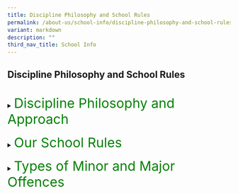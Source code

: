 ```yaml
---
title: Discipline Philosophy and School Rules
permalink: /about-us/school-info/discipline-philosophy-and-school-rules/
variant: markdown
description: ""
third_nav_title: School Info
---
```

<h2>Discipline Philosophy and School Rules</h2><br>
<details>
<summary><p style="font-size:30px; color:green; display:inline">Discipline Philosophy and Approach</p>
</summary><div data-type="detailsContent" class="isomer-details-content"><br>
<h5>Framework:</h5>
<img style="width: 30%" height="auto" width="30%" alt="School Uniform" src="/images/Discipline/Discipline_Framework.jpg"><br>
At the core of the framework, the balance symbolises equilibrium and fairness, suggesting the careful weighing of disciplinary actions with empathy and consideration for individual circumstances. This communicates the idea of maintaining discipline while also showing care and empathy towards those involved. It reinforces the concept of discipline not merely as enforcement but as a supportive and nurturing process. 
<h5>Philosophy:</h5>
AGPS believes that discipline should not focus on consequences, but about fostering a positive learning environment where all students can thrive. We embrace the concept of "Discipline with CARE," which emphasises guidance, support, and the development of self-regulation skills. This philosophy is grounded in the acronym CARE, with restorative practices integrated throughout:<br><br>
•	Compassion: We approach students with empathy and understanding, recognizing that behavior can stem from a variety of factors. We utilise restorative practices to create a safe space for students to express their feelings and perspectives when addressing misconduct.<br><br>
•	Accountability: We hold students accountable for their actions in a way that promotes reflection and growth. This may involve restorative practices like conferencing or circles, where students can take ownership of their behavior and the impact it had on others.<br><br>
• Respect: We treat all members of our school community with respect, fostering positive relationships and a sense of belonging. Restorative practices, like mediation, encourage respectful dialogue and help rebuild trust after conflict.<br><br>
•	Empowerment: We empower students to make positive choices and develop the skills necessary for self-discipline. Restorative practices provide opportunities for students to learn from their mistakes, repair harm caused, and contribute to solutions.
<h5>Approach:</h5>
Our school-wide discipline approach focuses on Prevention, Intervention, and Restoration, with restorative practices woven into the process:<br><br>
•	Prevention: We actively promote a positive school climate through clear expectations, positive reinforcement, and student well-being programmes. Our school-wide approach to enhancing student well-being is further strengthened by a positive education framework developed by Noble &amp; McGrath, known as the P.R.O.S.P.E.R framework. This framework empowers students to make positive choices and thrive both academically and personally. <br><br>
•	Intervention: We enforce discipline consistently, ensuring fairness. When misconduct occurs, we prioritise restorative practices as our primary intervention strategy.  Teachers will facilitate conferences or mediations.  This allows students to directly address the harm caused, identify underlying issues that may have contributed to the behavior, and collaboratively develop a plan to address the misconduct.  This approach ensures we promptly address inappropriate behavior while also promoting empathy, accountability, and sustainable positive change. The focus is on helping students develop self-discipline and good character. <br><br>
•	Restoration: Restorative practices remain central even when implementing consequences. Consequences may still be necessary, but they will be chosen with a restorative lens, such as Behavioural Corrective Duty (BCD) or Reflection Time (RT) that contribute to repairing the harm. * Students may be required to participate in conferences or mediation to understand the impact of their actions and contribute to repairing the harm caused. Teachers will work with students to replace inappropriate behaviors with prosocial ones and restore relationships with those impacted by their actions. <br><br>
<small>*Disciplinary consequences such as suspension and caning are considered in combination or separately, depending on the circumstances of each case.</small><br><br>
</div></details><br>
	
<details>
<summary><p style="font-size:30px; color:green; display:inline">Our School Rules</p>
</summary><div data-type="detailsContent" class="isomer-details-content">
<strong>1. General Conduct</strong><br>
Students are expected to:<br>
• Exhibit the <strong> A.N.C.H.O.R.</strong> values - Agility, iNtegrity, Care, Humility, Optimism and Resilience<br>
• Be polite and well-behaved in and outside of school.<br>
• Greet all members of Anchor Green Primary School community – teachers, non-teaching staff, parents and visitors politely.<br>
• Move quietly in an orderly manner when moving around the school.<br>
• Handle all school equipment and property with care.<br>
• Keep the classrooms and school premises clean<br>
• Observe safety guidelines and behave in a safe manner<br><br>

<strong>2. Attendance and Punctuality</strong><br>
• Daily attendance is compulsory.<br>
• Please do not send your child to school if he/she is unwell and please call the school to inform his/her Form teacher of your child’s absence.<br>
• Absenteeism must be covered by a Medical Certificate from a doctor OR a letter with a valid supporting document.<br>
• A valid Medical Certificate, from a clinic registered with the Singapore Medical Council, must be submitted to your child’s/ward’s Form Teacher if he/she has missed any scheduled assessments, when he/she returns to school.<br>
• An automated message will be sent to the student’s parent/guardian should a student be absent from school and if the student’s parent/guardian has not updated the school on the student’s absence.<br>
• Please contact the school’s General Office, as soon as possible, upon receiving the message to update the school on the reason for your child’s/ward’s absence and provide the relevant supporting document (e.g. MC) when your child/ward returns to school.<br>
• Students are to report at the assembly venue for flag raising by 7.20 am.<br>
• Students who arrive at the assembly area after 7.30am will be marked as ‘Late’.<br>
• Students are to participate and be punctual for school and all designated school activities.<br>
• Students must complete the full school term. Prolonged and frequent absence from school will hamper a child’s learning and development. In addition, this may have an impact on his/her Holistic Development Profile (HDP) Report unless the absence is due to valid reason(s) (e.g. Medical Leave).<br>
• Students’ Holistic Development Profile (HDP) and Conduct Grade (CG) report will also be affected should he/ she not adhere to the above-mentioned rules relating to attendance and punctuality.<br><br>
	
<strong>3. Assembly/Pledge Taking	</strong><br>
• Students who are Singapore Citizens must sing the National Anthem and recite the Pledge. Students will recite the Pledge with their right fist over their heart.<br>
• All students are required to sing the school song.<br>
• Students are to observe all the commands for assembly without fidgeting.<br>
• It is mandatory for all students to uphold the integrity of the flag raising ceremony.<br><br>
	
<strong>4. Classroom Conduct</strong><br>
• Students are required to stand and greet the teachers before and after lessons.<br>
• No food and sweet drinks are to be consumed in the classroom except during the prescribed snack time. Only plain water is allowed to be consumed in class.<br>
• All students will proceed to the canteen during recess.  They are not to stay in the classroom.<br>
• Students will require the teacher’s permission before stepping out of the classroom.<br><br>
<strong>5. Attire and Appearance</strong><br>
• Students should be properly and neatly attired.  They must wear the prescribed school uniform and no modification to the uniform is allowed.<br>
• Sweaters may be worn only when the weather is cold (e.g. on rainy days in the morning). Should there be extenuating circumstances, the school can consider the request on a case-by-case basis.<br>
• Students are allowed to wear their PE attire on days they have PE lessons and/or Co-Curricular Activities. (Refer to page 9 of the student’s diary for the examples.)<br><br>
<strong>School Uniform</strong>
<div class="isomer-image-wrapper">
<img style="width: 50%" height="auto" width="50%" alt="School Uniform" src="/images/Discipline/School_Uniform.jpg">
<strong>PE Uniform</strong>
<div class="isomer-image-wrapper">
<img style="width: 50%" height="auto" width="50%" alt="School Uniform" src="/images/Discipline/PE_Uniform.jpg"><br>
<table style="minWidth: 50px">
<colgroup>
<col>
<col>
</colgroup>
<tbody>
<tr>
	<td colspan="2"><strong>School Attire Guidelines</strong></td>
</tr>
<tr>
<td rowspan="1" colspan="1">
<strong>Hair</strong>
</td>
<td rowspan="1" colspan="1">
<strong><u>Fringe</u></strong>
<br>- Fringe must be neat and kept above the eyebrows (for both and girls)
<br>- Long fringe must be pinned up (for girls)
<br><strong><u>Length</u></strong>
<br>- Long hair (below the collar) must be tied up and plaited neatly (for
girls)
<br>- Hair must be kept short and neat (for boys)
<br>- Fanciful hairstyle is not allowed
<br><strong><u>Facial Hair</u></strong>
<br>- Facial hair such as moustache and beard not allowed
<br><strong><u>Grooming</u></strong>
<br>- Hair must not be tinted or dyed (for girls)
<br>- Hair must not be tinted, dyed or spiked (for boys)
<br><strong><u>Hair Accessories</u></strong><u> </u>
<br>- All hair accessories must be black or navy blue and not jeweled. (girls)
</td>
</tr>
<tr>
<td rowspan="1" colspan="1">
<strong>Attire</strong>
</td>
<td rowspan="1" colspan="1">
<strong><u>Uniform / PE Attire</u></strong>
<br>- School uniform must be of appropriate size
<br>- Shorts and skirts must be of knee length
<br>- Students are not required to tuck-in their School Uniform and PE Polo
T-Shirt.
<br><strong><u>Socks</u></strong>
<br>- Ankle socks are not allowed
<br>- Socks should be above ankle length
<br><strong><u>Shoes </u></strong>
<br>- Black canvas shoes.
<br>- No sports shoes except on CCA days after Curriculum hours or when pupil
is participating in competitions
<br>- Slip-ons are not allowed
<br><strong><u>Name Tag</u></strong>
<br>- Name tag should be ironed / sewn on the left side of the school uniform
and PE T-shirt and above the school logo
</td>
</tr>
<tr>
<td rowspan="1" colspan="1">
<strong>Accessories</strong>
</td>
<td rowspan="1" colspan="1">
	- Only small black or dark blue ear studs are allowed - for female students
only.
<br>- Colourful and/or multiple ear studs are not allowed.
<br>- Students are not allowed to wear wrist or friendship bands, jewellery
or accessories of any kind to school for uniformity and safety reasons
</td>
</tr>
<tr>
<td rowspan="1" colspan="1">
<strong>Nails</strong>
</td>
<td rowspan="1" colspan="1">
- Nails must be kept short and clean
<br>- No nail polish is allowed
</td>
</tr>
</tbody>
</table><br>

<strong>6. Permission to leave school/country during Curriculum/Term Time</strong><br><br>
• Students must refrain from travelling or leaving the country during the school term. For urgent cases, written permission must be sought from the school and is subjected to approval by the School Leaders. Parents are to check the school calendar before planning their vacations.<br><br>

<strong>7. Possession of Weapons</strong><br><br>
• All students are not to bring any form of weapons or weapon-like items to school. Possession of and bringing of such items are strictly prohibited.<br>
• All sharp-edged and pointed objects such as scissors, pen-knives, cutting blades, paper cutters, including weapon-like toys such as toy guns, toy knives etc. are strictly prohibited.<br><br>

<strong>8. Mobile Phone/Smart Watches Policy</strong><br><br>
• The school does not encourage students to bring mobile phones and/or smart devices (e.g. smart wrist watches – with the ability to communicate, capture and/or record images or sounds) to school.<br>
• Parents who would like their child to carry a mobile phone must take personal responsibility. The school will not be responsible for any loss or damage to the mobile phones or smart watches.<br>
• Students are not allowed to use their mobile phones and/or smart devices (e.g. smart wrist watches) in school.<br>
• Students’ mobile phones and/or smart devices (e.g. smart wrist watches) may be confiscated as a disciplinary measure and/or for the purpose of investigation if students contravened the above rule.
</div></div></div></details><br>
	
<details>
<summary><p style="font-size:30px; color:green; display:inline">Types of Minor and Major Offences</p>
</summary><div data-type="detailsContent" class="isomer-details-content">
</div></details>